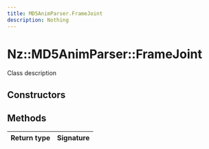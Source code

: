 ```yaml
---
title: MD5AnimParser.FrameJoint
description: Nothing
---
```


# Nz::MD5AnimParser::FrameJoint

Class description

## Constructors


## Methods

| Return type | Signature |
| ----------- | --------- |
